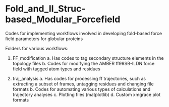 # Fold_and_II_Struc-based_Modular_Forcefield
Codes for implementing workflows involved in developing fold-based force field parameters for globular proteins

Folders for various workflows:

1. FF_modification
   a. Has codes to tag secondary structure elements in the topology files
   b. Codes for modifying the AMBER ff99SB-ILDN force field with tagged atom types and residues

2. traj_analysis
   a. Has codes for processing ff trajectories, such as extracting a subset of frames, untagging residues and changing file formats
   b. Codes for automating various types of calculations and trajectory analyses
   c. Plotting files (matplotlib)
   d. Custom xmgrace plot formats
